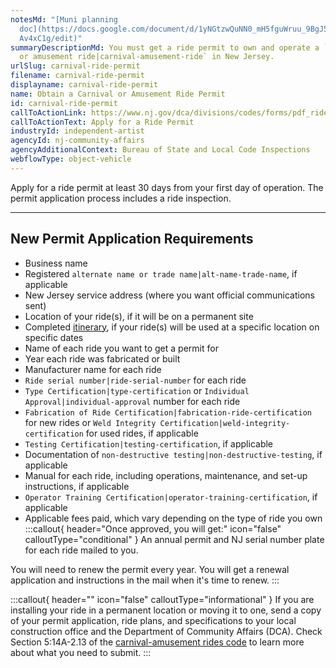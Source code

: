 ```yaml
---
notesMd: "[Muni planning
  doc](https://docs.google.com/document/d/1yNGtzwQuNN0_mH5fguWruu_9BgJ5v25BegkQ\
  Av4xC1g/edit)"
summaryDescriptionMd: You must get a ride permit to own and operate a `carnival
  or amusement ride|carnival-amusement-ride` in New Jersey.
urlSlug: carnival-ride-permit
filename: carnival-ride-permit
displayname: carnival-ride-permit
name: Obtain a Carnival or Amusement Ride Permit
id: carnival-ride-permit
callToActionLink: https://www.nj.gov/dca/divisions/codes/forms/pdf_rides/permit_application.pdf
callToActionText: Apply for a Ride Permit
industryId: independent-artist
agencyId: nj-community-affairs
agencyAdditionalContext: Bureau of State and Local Code Inspections
webflowType: object-vehicle
---
```

Apply for a ride permit at least 30 days from your first day of operation. The permit application process includes a ride inspection.

---

## New Permit Application Requirements

* Business name
* Registered `alternate name or trade name|alt-name-trade-name`, if applicable
* New Jersey service address (where you want official communications sent)
* Location of your ride(s), if it will be on a permanent site
* Completed [itinerary](https://www.nj.gov/dca/codes/offices/rides.shtml#:~:text=Rides%20Itinerary%20Online%20Submission%20Form), if your ride(s) will be used at a specific location on specific dates
* Name of each ride you want to get a permit for
* Year each ride was fabricated or built
* Manufacturer name for each ride
*  `Ride serial number|ride-serial-number` for each ride
* `Type Certification|type-certification` or `Individual Approval|individual-approval` number for each ride
* `Fabrication of Ride Certification|fabrication-ride-certification` for new rides or `Weld Integrity Certification|weld-integrity-certification` for used rides, if applicable
*  `Testing Certification|testing-certification`, if applicable
* Documentation of `non-destructive testing|non-destructive-testing`, if applicable
* Manual for each ride, including operations, maintenance, and set-up instructions, if applicable
*  `Operator Training Certification|operator-training-certification`, if applicable
* Applicable fees paid, which vary depending on the type of ride you own
:::callout{ header="Once approved, you will get:" icon="false" calloutType="conditional" } 
 An annual permit and NJ serial number plate for each ride mailed to you. 

You will need to renew the permit every year. You will get a renewal application and instructions in the mail when it's time to renew.
:::

:::callout{ header="" icon="false" calloutType="informational" } 
 If you are installing your ride in a permanent location or moving it to one, send a copy of your permit application, ride plans, and specifications to your local construction office and the Department of Community Affairs (DCA). Check Section 5:14A-2.13 of the [carnival-amusement rides code](https://www.nj.gov/dca/codes/codreg/pdf_regs/njac_5_14A.pdf) to learn more about what you need to submit.
:::

